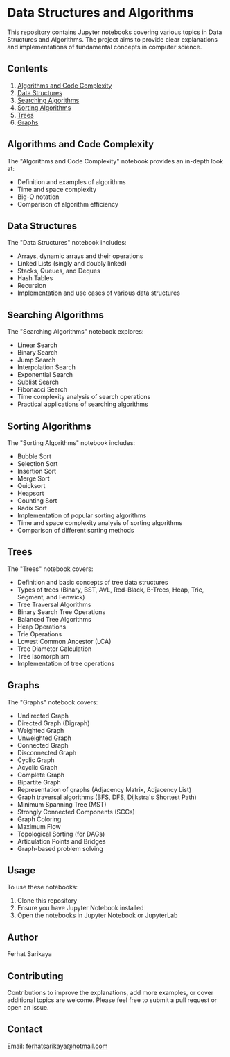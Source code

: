 # Data Structures and Algorithms

This repository contains Jupyter notebooks covering various topics in Data Structures and Algorithms. The project aims to provide clear explanations and implementations of fundamental concepts in computer science.

## Contents

1. [Algorithms and Code Complexity](#algorithms-and-code-complexity)
2. [Data Structures](#data-structures)
3. [Searching Algorithms](#searching-algorithms)
4. [Sorting Algorithms](#sorting-algorithms)
5. [Trees](#trees)
6. [Graphs](#graphs)

## Algorithms and Code Complexity

The "Algorithms and Code Complexity" notebook provides an in-depth look at:

- Definition and examples of algorithms
- Time and space complexity
- Big-O notation
- Comparison of algorithm efficiency

## Data Structures

The "Data Structures" notebook includes:

- Arrays, dynamic arrays  and their operations
- Linked Lists (singly and doubly linked)
- Stacks, Queues, and Deques
- Hash Tables
- Recursion
- Implementation and use cases of various data structures

## Searching Algorithms

The "Searching Algorithms" notebook explores:

- Linear Search
- Binary Search
- Jump Search
- Interpolation Search
- Exponential Search
- Sublist Search
- Fibonacci Search
- Time complexity analysis of search operations
- Practical applications of searching algorithms

## Sorting Algorithms

The "Sorting Algorithms" notebook includes:

- Bubble Sort
- Selection Sort
- Insertion Sort
- Merge Sort
- Quicksort
- Heapsort
- Counting Sort
- Radix Sort
- Implementation of popular sorting algorithms
- Time and space complexity analysis of sorting algorithms
- Comparison of different sorting methods

## Trees

The "Trees" notebook covers:

- Definition and basic concepts of tree data structures
- Types of trees (Binary, BST, AVL, Red-Black, B-Trees, Heap, Trie, Segment, and Fenwick)
- Tree Traversal Algorithms
- Binary Search Tree Operations
- Balanced Tree Algorithms
- Heap Operations
- Trie Operations
- Lowest Common Ancestor (LCA)
- Tree Diameter Calculation
- Tree Isomorphism
- Implementation of tree operations

## Graphs

The "Graphs" notebook covers:

- Undirected Graph
- Directed Graph (Digraph)
- Weighted Graph
- Unweighted Graph
- Connected Graph
- Disconnected Graph
- Cyclic Graph
- Acyclic Graph
- Complete Graph
- Bipartite Graph
- Representation of graphs (Adjacency Matrix, Adjacency List)
- Graph traversal algorithms (BFS, DFS, Dijkstra's Shortest Path)
- Minimum Spanning Tree (MST)
- Strongly Connected Components (SCCs)
- Graph Coloring
- Maximum Flow
- Topological Sorting (for DAGs)
- Articulation Points and Bridges
- Graph-based problem solving

## Usage

To use these notebooks:

1. Clone this repository
2. Ensure you have Jupyter Notebook installed
3. Open the notebooks in Jupyter Notebook or JupyterLab

## Author

Ferhat Sarikaya

## Contributing

Contributions to improve the explanations, add more examples, or cover additional topics are welcome. Please feel free to submit a pull request or open an issue.

## Contact

Email: ferhatsarikaya@hotmail.com

